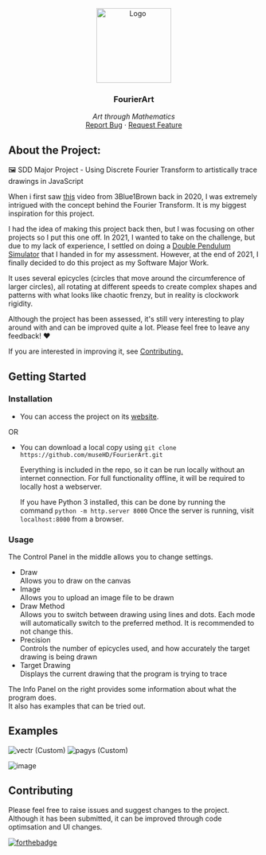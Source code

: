 <div align="center">

<a href="https://musehd.github.io/FourierArt/"> 
  <img src="imgs/fav.ico" alt="Logo" width="150">
</a>

  <h3 align="center">FourierArt</h3>

  <p align="center">
    <em>Art through Mathematics</em>
    <br />
    <a href="https://github.com/museHD/FourierArt/issues">Report Bug</a>
    ·
    <a href="https://github.com/museHD/FourierArt/issues">Request Feature</a>
  </p>
</div>


## About the Project:
🖼 SDD Major Project - Using Discrete Fourier Transform to artistically trace drawings in JavaScript

When i first saw [this](https://youtu.be/r6sGWTCMz2k?t=37) video from 3Blue1Brown back in 2020, I was extremely intrigued with the concept behind the Fourier Transform. It is my biggest inspiration for this project.

I had the idea of making this project back then, but I was focusing on other projects so I put this one off. In 2021, I wanted to take on the challenge, but due to my lack of experience, I settled on doing a [Double Pendulum Simulator](https://github.com/museHD/DoublePendulum) that I handed in for my assessment. However, at the end of 2021, I finally decided to do this project as my Software Major Work.

It uses several epicycles (circles that move around the circumference of larger circles), all rotating at different speeds to create complex shapes and patterns with what looks like chaotic frenzy, but in reality is clockwork rigidity.

Although the project has been assessed, it's still very interesting to play around with and can be improved quite a lot. 
Please feel free to leave any feedback! ❤️

If you are interested in improving it, see <a href="#contributing">Contributing.</a>


## Getting Started

### Installation
* You can access the project on its [website](https://musehd.github.io/FourierArt/).

OR

* You can download a local copy using `git clone https://github.com/museHD/FourierArt.git `

  Everything is included in the repo, so it can be run locally without an internet connection.
  For full functionality offline, it will be required to locally host a webserver.
  
  If you have Python 3 installed, this can be done by running the command `python -m http.server 8000`
  Once the server is running, visit `localhost:8000` from a browser.


### Usage
The Control Panel in the middle allows you to change settings.
* Draw  
  Allows you to draw on the canvas
* Image  
  Allows you to upload an image file to be drawn
* Draw Method  
  Allows you to switch between drawing using lines and dots. Each mode will automatically switch to the preferred method. It is recommended to not change this.
* Precision  
  Controls the number of epicycles used, and how accurately the target drawing is being drawn
* Target Drawing  
  Displays the current drawing that the program is trying to trace

The Info Panel on the right provides some information about what the program does.  
It also has examples that can be tried out.

## Examples
![vectr (Custom)](https://user-images.githubusercontent.com/57558058/190040025-558e1508-a3d7-454b-bef7-aeb2365fe320.png)
![pagys (Custom)](https://user-images.githubusercontent.com/57558058/190040030-3ecd3ffb-37df-4de3-b645-c630e552a588.png)

![image](https://user-images.githubusercontent.com/57558058/190039365-d4f6e437-79f4-48a4-9546-fc27eb606958.png)


## Contributing
Please feel free to raise issues and suggest changes to the project.
Although it has been submitted, it can be improved through code optimsation and UI changes.

[![forthebadge](https://forthebadge.com/images/badges/made-with-javascript.svg)](https://forthebadge.com)
